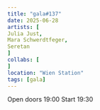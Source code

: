 ```yaml
---
title: "gala#137"
date: 2025-06-28
artists: [
Julia Just,
Mara Schwerdtfeger,
Seretan
]
collabs: [
]
location: "Wien Station"
tags: [gala]
---
```

Open doors 19:00
Start 19:30
